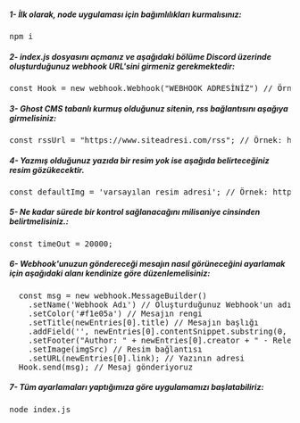 ##### 1- İlk olarak, node uygulaması için bağımlılıkları kurmalısınız:

<pre>
npm i
</pre>

##### 2- index.js dosyasını açmanız ve aşağıdaki bölüme Discord üzerinde oluşturduğunuz webhook URL'sini girmeniz gerekmektedir:

<pre>
const Hook = new webhook.Webhook("WEBHOOK ADRESİNİZ") // Örnek: https://discord.com/api/webhooks/WEBHOOK_ID/WEBHOOK_TOKEN
</pre>

##### 3- Ghost CMS tabanlı kurmuş olduğunuz sitenin, rss bağlantısını aşağıya girmelisiniz:

<pre>
const rssUrl = "https://www.siteadresi.com/rss"; // Örnek: https://www.ise.town/rss
</pre>

##### 4- Yazmış olduğunuz yazıda bir resim yok ise aşağıda belirteceğiniz resim gözükecektir.

<pre>
const defaultImg = 'varsayılan resim adresi'; // Örnek: https://www.ise.town/content/images/2023/04/town.png
</pre>

##### 5- Ne kadar sürede bir kontrol sağlanacağını milisaniye cinsinden belirtmelisiniz.:

<pre>
const timeOut = 20000;
</pre>

##### 6- Webhook'unuzun göndereceği mesajın nasıl görüneceğini ayarlamak için aşağıdaki alanı kendinize göre düzenlemelisiniz:
<pre>
  const msg = new webhook.MessageBuilder()
    .setName('Webhook Adı') // Oluşturduğunuz Webhook'un adı
    .setColor('#f1e05a') // Mesajın rengi
    .setTitle(newEntries[0].title) // Mesajın başlığı
    .addField('', newEntries[0].contentSnippet.substring(0, 120) + "...") // İçeriğin özeti
    .setFooter("Author: " + newEntries[0].creator + " - Release Time: " + formattedDate + " " + formattedTime) // Alt kısım ile ilgili ayarlar
    .setImage(imgSrc) // Resim bağlantısı
    .setURL(newEntries[0].link); // Yazının adresi
  Hook.send(msg); // Mesaj gönderiyoruz
</pre>

##### 7- Tüm ayarlamaları yaptığımıza göre uygulamamızı başlatabiliriz:

<pre>
node index.js
</pre>
